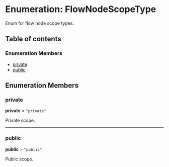 # Enumeration: FlowNodeScopeType

Enum for flow node scope types.

## Table of contents

### Enumeration Members

* [private](/en/auto-docs/editor/enums/FlowNodeScopeType.md#private)
* [public](/en/auto-docs/editor/enums/FlowNodeScopeType.md#public)

## Enumeration Members

### private

**private** = `"private"`

Private scope.

***

### public

**public** = `"public"`

Public scope.
